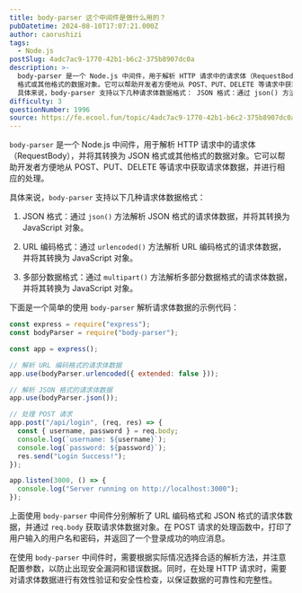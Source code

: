 ```yaml
---
title: body-parser 这个中间件是做什么用的？
pubDatetime: 2024-08-10T17:07:21.000Z
author: caorushizi
tags:
  - Node.js
postSlug: 4adc7ac9-1770-42b1-b6c2-375b8907dc0a
description: >-
  body-parser 是一个 Node.js 中间件，用于解析 HTTP 请求中的请求体（RequestBody），并将其转换为 JSON
  格式或其他格式的数据对象。它可以帮助开发者方便地从 POST、PUT、DELETE 等请求中获取请求体数据，并进行相应的处理。
  具体来说，body-parser 支持以下几种请求体数据格式： JSON 格式：通过 json() 方法解析 JSON 格式的请求
difficulty: 3
questionNumber: 1996
source: https://fe.ecool.fun/topic/4adc7ac9-1770-42b1-b6c2-375b8907dc0a
---
```


`body-parser` 是一个 Node.js 中间件，用于解析 HTTP 请求中的请求体（RequestBody），并将其转换为 JSON 格式或其他格式的数据对象。它可以帮助开发者方便地从 POST、PUT、DELETE 等请求中获取请求体数据，并进行相应的处理。

具体来说，`body-parser` 支持以下几种请求体数据格式：

1. JSON 格式：通过 `json()` 方法解析 JSON 格式的请求体数据，并将其转换为 JavaScript 对象。

2. URL 编码格式：通过 `urlencoded()` 方法解析 URL 编码格式的请求体数据，并将其转换为 JavaScript 对象。

3. 多部分数据格式：通过 `multipart()` 方法解析多部分数据格式的请求体数据，并将其转换为 JavaScript 对象。

下面是一个简单的使用 `body-parser` 解析请求体数据的示例代码：

```javascript
const express = require("express");
const bodyParser = require("body-parser");

const app = express();

// 解析 URL 编码格式的请求体数据
app.use(bodyParser.urlencoded({ extended: false }));

// 解析 JSON 格式的请求体数据
app.use(bodyParser.json());

// 处理 POST 请求
app.post("/api/login", (req, res) => {
  const { username, password } = req.body;
  console.log(`username: ${username}`);
  console.log(`password: ${password}`);
  res.send("Login Success!");
});

app.listen(3000, () => {
  console.log("Server running on http://localhost:3000");
});
```

上面使用 `body-parser` 中间件分别解析了 URL 编码格式和 JSON 格式的请求体数据，并通过 `req.body` 获取请求体数据对象。在 POST 请求的处理函数中，打印了用户输入的用户名和密码，并返回了一个登录成功的响应消息。

在使用 `body-parser` 中间件时，需要根据实际情况选择合适的解析方法，并注意配置参数，以防止出现安全漏洞和错误数据。同时，在处理 HTTP 请求时，需要对请求体数据进行有效性验证和安全性检查，以保证数据的可靠性和完整性。
